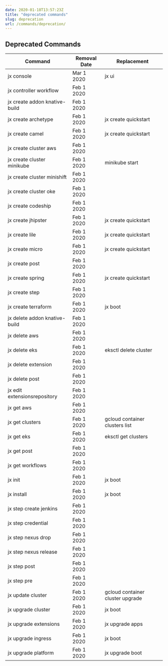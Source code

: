 ```yaml
---
date: 2020-01-18T13:57:23Z
title: "deprecated commands"
slug: deprecation
url: /commands/deprecation/
---
```



## Deprecated Commands



| Command        | Removal Date   | Replacement  |
|----------------|----------------|--------------|
| jx console | Mar 1 2020 | jx ui |
| jx controller workflow | Feb 1 2020 |  |
| jx create addon knative-build | Feb 1 2020 |  |
| jx create archetype | Feb 1 2020 | jx create quickstart |
| jx create camel | Feb 1 2020 | jx create quickstart |
| jx create cluster aws | Feb 1 2020 |  |
| jx create cluster minikube | Feb 1 2020 | minikube start |
| jx create cluster minishift | Feb 1 2020 |  |
| jx create cluster oke | Feb 1 2020 |  |
| jx create codeship | Feb 1 2020 |  |
| jx create jhipster | Feb 1 2020 | jx create quickstart |
| jx create lile | Feb 1 2020 | jx create quickstart |
| jx create micro | Feb 1 2020 | jx create quickstart |
| jx create post | Feb 1 2020 |  |
| jx create spring | Feb 1 2020 | jx create quickstart |
| jx create step | Feb 1 2020 |  |
| jx create terraform | Feb 1 2020 | jx boot |
| jx delete addon knative-build | Feb 1 2020 |  |
| jx delete aws | Feb 1 2020 |  |
| jx delete eks | Feb 1 2020 | eksctl delete cluster |
| jx delete extension | Feb 1 2020 |  |
| jx delete post | Feb 1 2020 |  |
| jx edit extensionsrepository | Feb 1 2020 |  |
| jx get aws | Feb 1 2020 |  |
| jx get clusters | Feb 1 2020 | gcloud container clusters list |
| jx get eks | Feb 1 2020 | eksctl get clusters |
| jx get post | Feb 1 2020 |  |
| jx get workflows | Feb 1 2020 |  |
| jx init | Feb 1 2020 | jx boot |
| jx install | Feb 1 2020 | jx boot |
| jx step create jenkins | Feb 1 2020 |  |
| jx step credential | Feb 1 2020 |  |
| jx step nexus drop | Feb 1 2020 |  |
| jx step nexus release | Feb 1 2020 |  |
| jx step post | Feb 1 2020 |  |
| jx step pre | Feb 1 2020 |  |
| jx update cluster | Feb 1 2020 | gcloud container cluster upgrade |
| jx upgrade cluster | Feb 1 2020 | jx boot |
| jx upgrade extensions | Feb 1 2020 | jx upgrade apps |
| jx upgrade ingress | Feb 1 2020 | jx boot |
| jx upgrade platform | Feb 1 2020 | jx upgrade boot |
